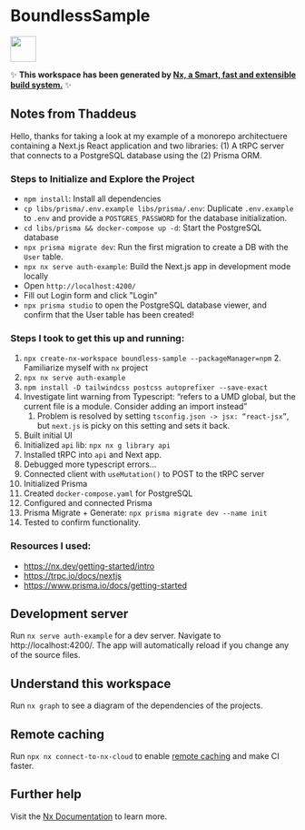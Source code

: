 # BoundlessSample

<a href="https://nx.dev" target="_blank" rel="noreferrer"><img src="https://raw.githubusercontent.com/nrwl/nx/master/images/nx-logo.png" width="45"></a>

✨ **This workspace has been generated by [Nx, a Smart, fast and extensible build system.](https://nx.dev)** ✨

## Notes from Thaddeus
Hello, thanks for taking a look at my example of a monorepo architectuere containing a Next.js React application and two libraries: (1) A tRPC server that connects to a PostgreSQL database using the (2) Prisma ORM.

### Steps to Initialize and Explore the Project
* `npm install`: Install all dependencies
* `cp libs/prisma/.env.example libs/prisma/.env`: Duplicate `.env.example` to `.env` and provide a `POSTGRES_PASSWORD` for the database initialization.
* `cd libs/prisma && docker-compose up -d`: Start the PostgreSQL database
* `npx prisma migrate dev`: Run the first migration to create a DB with the `User` table.
* `npx nx serve auth-example`: Build the Next.js app in development mode locally
* Open `http://localhost:4200/`
* Fill out Login form and click "Login"
* `npx prisma studio` to open the PostgreSQL database viewer, and confirm that the User table has been created! 

### Steps I took to get this up and running:
1. `npx create-nx-workspace boundless-sample --packageManager=npm`
    2. Familiarize myself with `nx` project
3. `npx nx serve auth-example`
4. `npm install -D tailwindcss postcss autoprefixer --save-exact`
5. Investigate lint warning from Typescript: “refers to a UMD global, but the current file is a module. Consider adding an import instead”
    1. Problem is resolved by setting `tsconfig.json -> jsx: “react-jsx”`, but `next.js` is picky on this setting and sets it back.
6. Built initial UI
7. Initialized `api` lib: `npx nx g library api`
8. Installed tRPC into `api` and Next app.
9. Debugged more typescript errors…
10. Connected client with `useMutation()` to POST to the tRPC server
11. Initialized Prisma
12. Created `docker-compose.yaml` for PostgreSQL
13. Configured and connected Prisma
14. Prisma Migrate + Generate: `npx prisma migrate dev --name init`
15. Tested to confirm functionality. 

### Resources I used:
* https://nx.dev/getting-started/intro
* https://trpc.io/docs/nextjs
* https://www.prisma.io/docs/getting-started

## Development server

Run `nx serve auth-example` for a dev server. Navigate to http://localhost:4200/. The app will automatically reload if you change any of the source files.

## Understand this workspace

Run `nx graph` to see a diagram of the dependencies of the projects.

## Remote caching

Run `npx nx connect-to-nx-cloud` to enable [remote caching](https://nx.app) and make CI faster.

## Further help

Visit the [Nx Documentation](https://nx.dev) to learn more.
